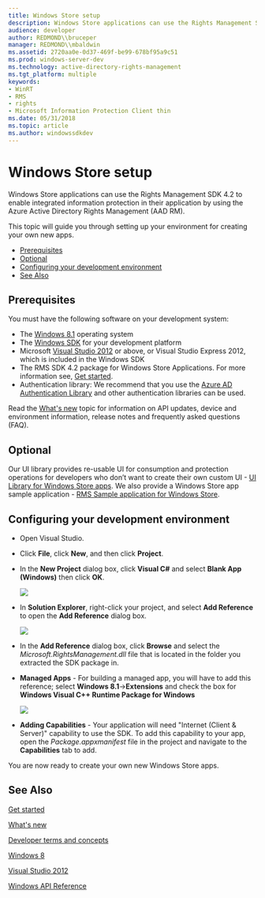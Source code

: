 ```yaml
---
title: Windows Store setup
description: Windows Store applications can use the Rights Management SDK 4.2 to enable integrated information protection in their application by using the Azure Active Directory Rights Management (AAD RM).
audience: developer
author: REDMOND\\bruceper
manager: REDMOND\\mbaldwin
ms.assetid: 2720aa0e-0d37-469f-be99-678bf95a9c51
ms.prod: windows-server-dev
ms.technology: active-directory-rights-management
ms.tgt_platform: multiple
keywords:
- WinRT
- RMS
- rights
- Microsoft Information Protection Client thin
ms.date: 05/31/2018
ms.topic: article
ms.author: windowssdkdev
---
```


# Windows Store setup

Windows Store applications can use the Rights Management SDK 4.2 to enable integrated information protection in their application by using the Azure Active Directory Rights Management (AAD RM).

This topic will guide you through setting up your environment for creating your own new apps.

-   [Prerequisites](#prerequisites)
-   [Optional](#optional)
-   [Configuring your development environment](#configuring-your-development-environment)
-   [See Also](#see-also)

## Prerequisites

You must have the following software on your development system:

-   The [Windows 8.1](http://windows.microsoft.com/en-US/windows-8/meet) operating system
-   The [Windows SDK](https://dev.windows.com/downloads) for your development platform
-   Microsoft [Visual Studio 2012](http://www.microsoft.com/visualstudio/eng/products/visual-studio-overview) or above, or Visual Studio Express 2012, which is included in the Windows SDK
-   The RMS SDK 4.2 package for Windows Store Applications. For more information see, [Get started](get-started.md).
-   Authentication library: We recommend that you use the [Azure AD Authentication Library](https://msdn.microsoft.com/library/jj573266.aspx) and other authentication libraries can be used.

Read the [What's new](release-notes.md) topic for information on API updates, device and environment information, release notes and frequently asked questions (FAQ).

## Optional

Our UI library provides re-usable UI for consumption and protection operations for developers who don’t want to create their own custom UI - [UI Library for Windows Store apps](https://github.com/AzureAD/rms-sdk-ui-for-windowsstore). We also provide a Windows Store app sample application - [RMS Sample application for Windows Store](https://github.com/AzureADSamples/rms-samples-for-windowsstore).

## Configuring your development environment

-   Open Visual Studio.
-   Click **File**, click **New**, and then click **Project**.
-   In the **New Project** dialog box, click **Visual C#** and select **Blank App (Windows)** then click **OK**.

    ![](../images/winrtsetup-newproj.png)

-   In **Solution Explorer**, right-click your project, and select **Add Reference** to open the **Add Reference** dialog box.

    ![](../images/winrtsetup-addref.png)

-   In the **Add Reference** dialog box, click **Browse** and select the *Microsoft.RightsManagement.dll* file that is located in the folder you extracted the SDK package in.
-   **Managed Apps** - For building a managed app, you will have to add this reference; select **Windows 8.1**-&gt;**Extensions** and check the box for **Windows Visual C++ Runtime Package for Windows**

    ![](../images/winrtsetup-refmngr.png)

-   **Adding Capabilities** - Your application will need "Internet (Client & Server)" capability to use the SDK. To add this capability to your app, open the *Package.appxmanifest* file in the project and navigate to the **Capabilities** tab to add.

You are now ready to create your own new Windows Store apps.

## See Also

[Get started](get-started.md)


[What's new](release-notes.md)


[Developer terms and concepts](core-concepts.md)


[Windows 8](http://windows.microsoft.com/en-US/windows-8/meet)


[Visual Studio 2012](http://www.microsoft.com/visualstudio/eng/products/visual-studio-overview)


[Windows API Reference](winrt.md)


 

 




